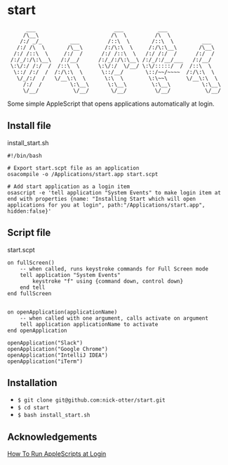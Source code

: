 # start
```
      ___                         ___           ___
     /\__\                       /\  \         /\  \
    /:/ _/_         ___         /::\  \       /::\  \         ___
   /:/ /\  \       /\__\       /:/\:\  \     /:/\:\__\       /\__\
  /:/ /::\  \     /:/  /      /:/ /::\  \   /:/ /:/  /      /:/  /
 /:/_/:/\:\__\   /:/__/      /:/_/:/\:\__\ /:/_/:/__/___   /:/__/
 \:\/:/ /:/  /  /::\  \      \:\/:/  \/__/ \:\/:::::/  /  /::\  \
  \::/ /:/  /  /:/\:\  \      \::/__/       \::/~~/~~~~  /:/\:\  \
   \/_/:/  /   \/__\:\  \      \:\  \        \:\~~\      \/__\:\  \
     /:/  /         \:\__\      \:\__\        \:\__\          \:\__\
     \/__/           \/__/       \/__/         \/__/           \/__/
```

Some simple AppleScript that opens applications automatically at login.


## Install file

install_start.sh

```
#!/bin/bash

# Export start.scpt file as an application
osacompile -o /Applications/start.app start.scpt

# Add start application as a login item
osascript -e 'tell application "System Events" to make login item at end with properties {name: "Installing Start which will open applications for you at login", path:"/Applications/start.app", hidden:false}'
```

## Script file

start.scpt

```
on fullScreen()
	-- when called, runs keystroke commands for Full Screen mode
	tell application "System Events"
		keystroke "f" using {command down, control down}
	end tell
end fullScreen


on openApplication(applicationName)
	-- when called with one argument, calls activate on argument
	tell application applicationName to activate
end openApplication

openApplication("Slack")
openApplication("Google Chrome")
openApplication("IntelliJ IDEA")
openApplication("iTerm")
```

## Installation
* ```$ git clone git@github.com:nick-otter/start.git```
* ```$ cd start```
* ```$ bash install_start.sh```

## Acknowledgements 
[How To Run AppleScripts at Login](http://www.creativecongo.com/mac-tips-how-to-run-applescripts-at-login/)
